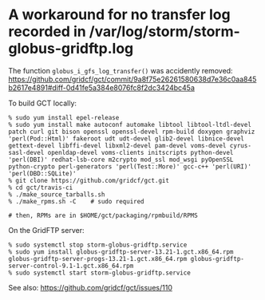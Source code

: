 # A workaround for no transfer log recorded in /var/log/storm/storm-globus-gridftp.log

The function `globus_i_gfs_log_transfer()` was accidently removed: <https://github.com/gridcf/gct/commit/9a8f75e26261580638d7e36c0aa845b2617e4891#diff-0d41fe5a384e8076fc8f2dc3424bc45a>

To build GCT locally:

```
% sudo yum install epel-release
% sudo yum install make autoconf automake libtool libtool-ltdl-devel patch curl git bison openssl openssl-devel rpm-build doxygen graphviz 'perl(Pod::Html)' fakeroot udt udt-devel glib2-devel libnice-devel gettext-devel libffi-devel libxml2-devel pam-devel voms-devel cyrus-sasl-devel openldap-devel voms-clients initscripts python-devel 'perl(DBI)' redhat-lsb-core m2crypto mod_ssl mod_wsgi pyOpenSSL python-crypto perl-generators 'perl(Test::More)' gcc-c++ 'perl(URI)' 'perl(DBD::SQLite)'
% git clone https://github.com/gridcf/gct.git
% cd gct/travis-ci
% ./make_source_tarballs.sh
% ./make_rpms.sh -C    # sudo required

# then, RPMs are in $HOME/gct/packaging/rpmbuild/RPMS
```

On the GridFTP server:

```
% sudo systemctl stop storm-globus-gridftp.service
% sudo yum install globus-gridftp-server-13.21-1.gct.x86_64.rpm globus-gridftp-server-progs-13.21-1.gct.x86_64.rpm globus-gridftp-server-control-9.1-1.gct.x86_64.rpm
% sudo systemctl start storm-globus-gridftp.service
```


See also: <https://github.com/gridcf/gct/issues/110>
